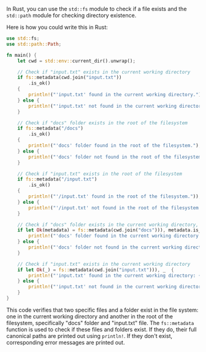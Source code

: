 In Rust, you can use the `std::fs` module to check if a file exists and the `std::path` module for checking directory existence. 

Here is how you could write this in Rust:

```rust
use std::fs;
use std::path::Path;

fn main() {
    let cwd = std::env::current_dir().unwrap();

    // Check if "input.txt" exists in the current working directory
    if fs::metadata(cwd.join("input.txt"))
        .is_ok()
    {
        println!("'input.txt' found in the current working directory.");
    } else {
        println!("'input.txt' not found in the current working directory.");
    }

    // Check if "docs" folder exists in the root of the filesystem 
    if fs::metadata("/docs")
        .is_ok()
    {
        println!("'docs' folder found in the root of the filesystem.");
    } else {
        println!("'docs' folder not found in the root of the filesystem."));
    }

    // Check if "input.txt" exists in the root of the filesystem 
    if fs::metadata("/input.txt")
        .is_ok()
    {
        println!("'/input.txt' found in the root of the filesystem."));
    } else {
        println!("'/input.txt' not found in the root of the filesystem."));
    }

    // Check if "docs" folder exists in the current working directory, and print out the full canonical path to this file/folder. 
    if let Ok(metadata) = fs::metadata(cwd.join("docs"))), metadata.is_dir() {
        println!("'docs' folder found in the current working directory: {:?}", cwd.join("docs")));
    } else {
        println!("'docs' folder not found in the current working directory."));
    }

    // Check if "input.txt" exists in the current working directory 
    if let Ok(_) = fs::metadata(cwd.join("input.txt"))), _  {
        println!("'input.txt' found in the current working directory: {:?}", cwd.join("input.txt")));
    } else {
        println!("'input.txt' not found in the current working directory."));
    }
}
```
This code verifies that two specific files and a folder exist in the file system: one in the current working directory and another in the root of the filesystem, specifically "docs" folder and "input.txt" file. The `fs::metadata` function is used to check if these files and folders exist. If they do, their full canonical paths are printed out using `println!`. If they don't exist, corresponding error messages are printed out.
